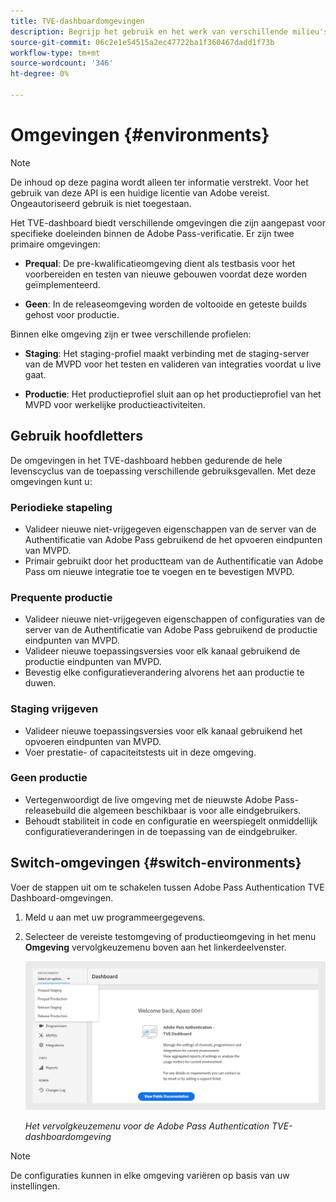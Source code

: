 ```yaml
---
title: TVE-dashboardomgevingen
description: Begrijp het gebruik en het werk van verschillende milieu's in het Dashboard van TVE.
source-git-commit: 06c2e1e54515a2ec47722ba1f360467dadd1f73b
workflow-type: tm+mt
source-wordcount: '346'
ht-degree: 0%

---
```


# Omgevingen {#environments}

>[!NOTE]
>
>De inhoud op deze pagina wordt alleen ter informatie verstrekt. Voor het gebruik van deze API is een huidige licentie van Adobe vereist. Ongeautoriseerd gebruik is niet toegestaan.

Het TVE-dashboard biedt verschillende omgevingen die zijn aangepast voor specifieke doeleinden binnen de Adobe Pass-verificatie. Er zijn twee primaire omgevingen:

* **Prequal**: De pre-kwalificatieomgeving dient als testbasis voor het voorbereiden en testen van nieuwe gebouwen voordat deze worden geïmplementeerd.

* **Geen**: In de releaseomgeving worden de voltooide en geteste builds gehost voor productie.

Binnen elke omgeving zijn er twee verschillende profielen:

* **Staging**: Het staging-profiel maakt verbinding met de staging-server van de MVPD voor het testen en valideren van integraties voordat u live gaat.

* **Productie**: Het productieprofiel sluit aan op het productieprofiel van het MVPD voor werkelijke productieactiviteiten.

## Gebruik hoofdletters

De omgevingen in het TVE-dashboard hebben gedurende de hele levenscyclus van de toepassing verschillende gebruiksgevallen. Met deze omgevingen kunt u:

### Periodieke stapeling

* Valideer nieuwe niet-vrijgegeven eigenschappen van de server van de Authentificatie van Adobe Pass gebruikend de het opvoeren eindpunten van MVPD.
* Primair gebruikt door het productteam van de Authentificatie van Adobe Pass om nieuwe integratie toe te voegen en te bevestigen MVPD.

### Prequente productie

* Valideer nieuwe niet-vrijgegeven eigenschappen of configuraties van de server van de Authentificatie van Adobe Pass gebruikend de productie eindpunten van MVPD.
* Valideer nieuwe toepassingsversies voor elk kanaal gebruikend de productie eindpunten van MVPD.
* Bevestig elke configuratieverandering alvorens het aan productie te duwen.

### Staging vrijgeven

* Valideer nieuwe toepassingsversies voor elk kanaal gebruikend het opvoeren eindpunten van MVPD.
* Voer prestatie- of capaciteitstests uit in deze omgeving.

### Geen productie

* Vertegenwoordigt de live omgeving met de nieuwste Adobe Pass-releasebuild die algemeen beschikbaar is voor alle eindgebruikers.
* Behoudt stabiliteit in code en configuratie en weerspiegelt onmiddellijk configuratieveranderingen in de toepassing van de eindgebruiker.

## Switch-omgevingen {#switch-environments}

Voer de stappen uit om te schakelen tussen Adobe Pass Authentication TVE Dashboard-omgevingen.

1. Meld u aan met uw programmeergegevens.
1. Selecteer de vereiste testomgeving of productieomgeving in het menu **Omgeving** vervolgkeuzemenu boven aan het linkerdeelvenster.

   ![Vervolgkeuzelijst voor TVE-dashboardomgevingen](assets/tve-dashboard-env.png)

   *Het vervolgkeuzemenu voor de Adobe Pass Authentication TVE-dashboardomgeving*

>[!NOTE]
>
> De configuraties kunnen in elke omgeving variëren op basis van uw instellingen.

